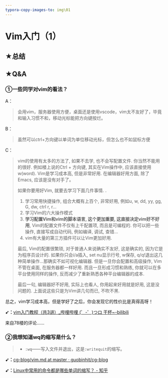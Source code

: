 ```yaml
---
typora-copy-images-to: img\01
---
```


# Vim入门（1）









## ★总结





## ★Q&A

### ①一些同学对vim的看法？

A：

> 会用vim，服务器使用方便，桌面还是使用vscode，vim太不友好了，毕竟和输入习惯不和，移动光标能把方向键按烂。

B：

> 虽然可以ctrl+方向键以单词为单位移动光标，但怎么也不如鼠标方便

C：

> vim的使用有太多的方法了, 如果不去学, 也不会写配置文件. 你当然不能用的很好. 例如楼上说的Ctrl + 方向键, 其实在Vim操作中, 应该直接使用w(word). Vim是学习成本高, 但是非常好用. 在编辑器好用方面, 除了Emacs, 应该是没有对手了。
>
> 如果你要用好Vim, 就要去学习下面几件事情. . 
> 1. 学习常用快捷操作, 组合大概有上百个, 非常好用, 例如u, w, dd, yy, gg, G, dw, ctrl r, r...
> 2. 学习Vim的六大操作模式
> 3. **学习配置Vim和vim的脚本语言, 这个更加重要, 这直接决定vim好不好用**, Vim的配置文件不仅有上千配置项, 而且是可编程的. 你可以把一些操作, 直接写成自动代码, 例如编译, 调试, 查错...
> 4. vim有大量的第三方插件可以让Vim更加好用.
>
> 最后, Vim的配置很繁琐, 对于普通人来说确实不友好, 这是确实的, 因为它是为程序员设计的.
> 如果你只会i/a插入, set nu显示行号, w保存, q/q!退出这几种简单操作...那确实不如可视化编辑器.
> 但是一旦你会配置和高级操作, Vim不管在桌面, 在服务器都一样好用. 
> 而且一旦形成习惯和熟练, 你就可以在多平台使用同样的操作, 反而减少了重新熟悉各种平台编辑器的成本.
>
> 最后一句, 编辑器好不好用, 实际上也看人, 你用起来好用就是好用, 这是没问题的. 上面说这些只是为Vim讲几句而已, 不吹不黑.

总之，vim学习成本高，但是学好了之后，你会发现它的性价比是真得高呀！

**➹：**[vim入门教程（共3讲）_哔哩哔哩 (゜-゜)つロ 干杯~-bilibili](https://www.bilibili.com/video/av37130822)

来自78楼的评论……

### ②我想知道wq的缩写是什么？

> - `:wq`——写入文件并退出，这是`:writequit`的缩写。

**➹：**[cg-blog/vim.md at master · guobinhit/cg-blog](https://github.com/guobinhit/cg-blog/blob/master/articles/others/vim.md)

**➹：**[Linux中常用的命令都是哪些单词的缩写？ - 知乎](https://www.zhihu.com/question/49073893)

